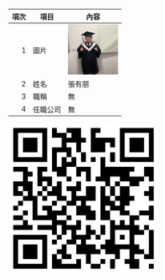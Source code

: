 | 項次 | 項目 | 內容 |
|----:|------|------|
|1 | 圖片 |<img src="IMG_7609.jpeg" width="100" Height="100" />|
|2 | 姓名 |張有朋|
|3 | 職稱 |無|
|4 | 任職公司 | 無

<img src="exported_qrcode_image_600 (1).png" width="300" Height="300">
<!--
**Kappa0324/Kappa0324** is a ✨ _special_ ✨ repository because its `README.md` (this file) appears on your GitHub profile.

Here are some ideas to get you started:



觀看影片一
<a href="https://www.youtube.com/watch?v=AG71F5Tg1UA" target="_blank">日本5G宣傳概念影片</a>
<br>
<a href="http://www.youtube.com/watch?feature=player_embedded&v=AG71F5Tg1UA" target="_blank"><img src="http://img.youtube.com/vi/AG71F5Tg1UA/0.jpg" 
alt="日本5G宣傳概念影片" width="800" height="500" border="10" /></a>
<br>影片取自 youtube
